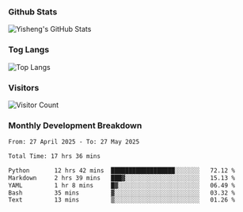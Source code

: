 ### Github Stats
![Yisheng's GitHub Stats](https://github-readme-stats-9qabuvhk1-gongyisheng.vercel.app/api?username=gongyisheng&count_private=true&show_icons=true)
### Tog Langs
![Top Langs](https://github-readme-stats-9qabuvhk1-gongyisheng.vercel.app/api/top-langs/?username=gongyisheng&layout=compact)
### Visitors
![Visitor Count](https://profile-counter.glitch.me/gongyisheng/count.svg)
### Monthly Development Breakdown
<!--START_SECTION:waka-->

```txt
From: 27 April 2025 - To: 27 May 2025

Total Time: 17 hrs 36 mins

Python       12 hrs 42 mins  ██████████████████░░░░░░░   72.12 %
Markdown     2 hrs 39 mins   ███▓░░░░░░░░░░░░░░░░░░░░░   15.13 %
YAML         1 hr 8 mins     █▓░░░░░░░░░░░░░░░░░░░░░░░   06.49 %
Bash         35 mins         ▓░░░░░░░░░░░░░░░░░░░░░░░░   03.32 %
Text         13 mins         ▒░░░░░░░░░░░░░░░░░░░░░░░░   01.26 %
```

<!--END_SECTION:waka-->
